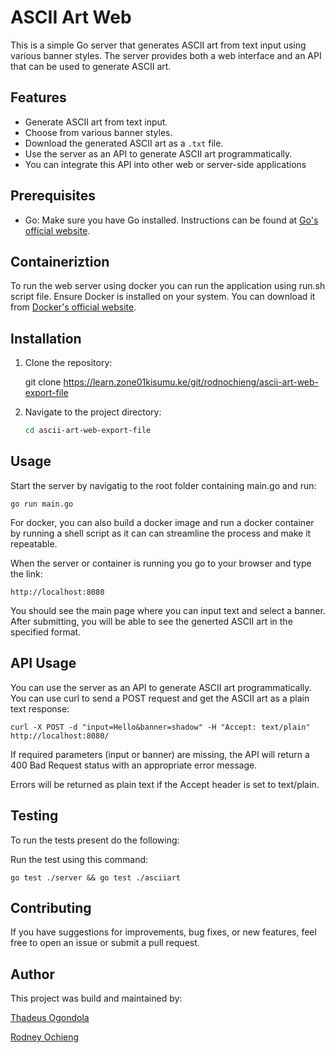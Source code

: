 # ASCII Art Web

This is a simple Go server that generates ASCII art from text input using various banner styles. The server provides both a web interface and an API that can be used to generate ASCII art.

## Features

- Generate ASCII art from text input.
- Choose from various banner styles.
- Download the generated ASCII art as a `.txt` file.
- Use the server as an API to generate ASCII art programmatically.
- You can integrate this API into other web or server-side applications


## Prerequisites
- Go: Make sure you have Go installed. Instructions can be found at [Go's official website](https://golang.org/doc/install).

## Containeriztion
To run the web server using docker you can run the application using run.sh script file.
Ensure Docker is installed on your system. You can download it from [Docker's official website](https://www.docker.com/get-started).



## Installation

1. Clone the repository:

    git clone <a>https://learn.zone01kisumu.ke/git/rodnochieng/ascii-art-web-export-file</a>


2. Navigate to the project directory:

    ```bash
    cd ascii-art-web-export-file
    ```
 
## Usage

Start the server by navigatig to the root folder containing main.go and run:

``` go run main.go ```

For docker, you can also build a docker image and run a docker container by running a shell script as it can can streamline the process and make it repeatable. 


When the server or container is running you go to your browser and type the link:

``` http://localhost:8080 ```

You should see the main page where you can input text and select a banner. After submitting, you will be able to see the generted ASCII art in the specified format.

## API Usage

You can use the server as an API to generate ASCII art programmatically.
You can use curl to send a POST request and get the ASCII art as a plain text response:
``` 
curl -X POST -d "input=Hello&banner=shadow" -H "Accept: text/plain" http://localhost:8080/
```
If required parameters (input or banner) are missing, the API will return a 400 Bad Request status with an appropriate error message.

Errors will be returned as plain text if the Accept header is set to text/plain.

## Testing 
To run the tests present do the following:

Run the test using this command:

```
go test ./server && go test ./asciiart
```

## Contributing

If you have suggestions for improvements, bug fixes, or new features, feel free to open an issue or submit a pull request.

## Author

This project was build and maintained by:

[Thadeus Ogondola](https://learn.zone01kisumu.ke/git/togondol/)

[Rodney Ochieng](https://learn.zone01kisumu.ke/git/rodnochieng)

